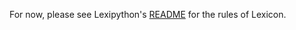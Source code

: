 For now, please see Lexipython's [README](https://github.com/Jaculabilis/Lexipython/blob/master/README.md) for the rules of Lexicon.